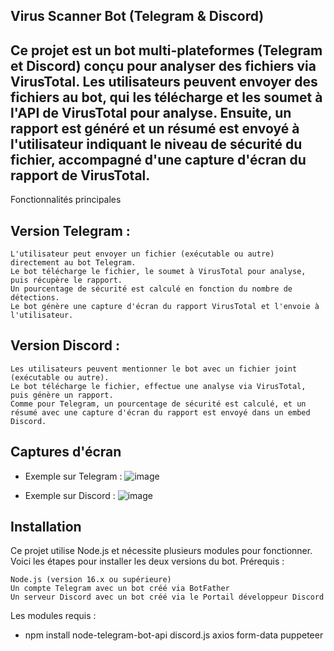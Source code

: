 ## Virus Scanner Bot (Telegram & Discord)

## Ce projet est un bot multi-plateformes (Telegram et Discord) conçu pour analyser des fichiers via VirusTotal. Les utilisateurs peuvent envoyer des fichiers au bot, qui les télécharge et les soumet à l'API de VirusTotal pour analyse. Ensuite, un rapport est généré et un résumé est envoyé à l'utilisateur indiquant le niveau de sécurité du fichier, accompagné d'une capture d'écran du rapport de VirusTotal.
Fonctionnalités principales
## Version Telegram :

    L'utilisateur peut envoyer un fichier (exécutable ou autre) directement au bot Telegram.
    Le bot télécharge le fichier, le soumet à VirusTotal pour analyse, puis récupère le rapport.
    Un pourcentage de sécurité est calculé en fonction du nombre de détections.
    Le bot génère une capture d'écran du rapport VirusTotal et l'envoie à l'utilisateur.

## Version Discord :

    Les utilisateurs peuvent mentionner le bot avec un fichier joint (exécutable ou autre).
    Le bot télécharge le fichier, effectue une analyse via VirusTotal, puis génère un rapport.
    Comme pour Telegram, un pourcentage de sécurité est calculé, et un résumé avec une capture d'écran du rapport est envoyé dans un embed Discord.

## Captures d'écran
- Exemple sur Telegram :
![image](https://github.com/user-attachments/assets/ae6b4360-7816-430d-8833-462f9d6b7a11)

- Exemple sur Discord :
  ![image](https://github.com/user-attachments/assets/49523d05-4bbc-4383-a2a7-01ac9916edeb)


## Installation

Ce projet utilise Node.js et nécessite plusieurs modules pour fonctionner. Voici les étapes pour installer les deux versions du bot.
Prérequis :

    Node.js (version 16.x ou supérieure)
    Un compte Telegram avec un bot créé via BotFather
    Un serveur Discord avec un bot créé via le Portail développeur Discord
Les modules requis :
- npm install node-telegram-bot-api discord.js axios form-data puppeteer
